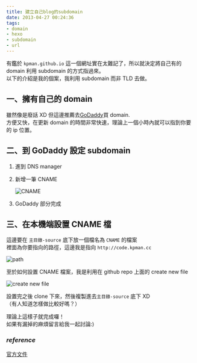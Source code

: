 ```yaml
---
title: 建立自己blog的subdomain
date: 2013-04-27 00:24:36
tags:
- domain
- hexo
- subdomain
- url
---
```


有鑑於 `kpman.github.io` 這一個網址實在太難記了，所以就決定將自己有的 domain 利用 subdomain 的方式指過來。  
以下的介紹是我的個案，我利用 subdomain 而非 TLD 去做。

<!-- more -->

## 一、擁有自己的 domain

雖然像是廢話 XD
但這邊推薦去[GoDaddy](www.godaddy.com/)買 domain.  
方便又快，在更新 domain 的時間非常快速，理論上一個小時內就可以指到你要的 ip 位置。

## 二、到 GoDaddy 設定 subdomain

1.  進到 DNS manager
2.  新增一筆 CNAME

    ![CNAME](https://i.imgur.com/esdG2wP.png)

3.  GoDaddy 部分完成

## 三、在本機端設置 CNAME 檔

這邊要在 `主目錄-source` 底下放一個檔名為 `CNAME` 的檔案  
裡面為你要指向的路徑，這邊我是指向 `http://code.kpman.cc`

![path](https://i.imgur.com/gyMS7U6.png)

至於如何設置 CNAME 檔案，我是利用在 github repo 上面的 create new file

![create new file](https://i.imgur.com/AHcVLBW.png)

設置完之後 clone 下來，然後複製進去`主目錄-source` 底下 XD  
（有人知道怎樣做比較好嗎？）

理論上這樣子就完成囉！  
如果有漏掉的麻煩留言給我一起討論:)

### _reference_

[官方文件](https://help.github.com/articles/setting-up-a-custom-domain-with-pages)
